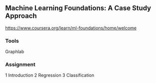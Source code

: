 ## Machine Learning Foundations: A Case Study Approach

https://www.coursera.org/learn/ml-foundations/home/welcome

### Tools
Graphlab

### Assignment

1 Introduction
2 Regression
3 Classification

